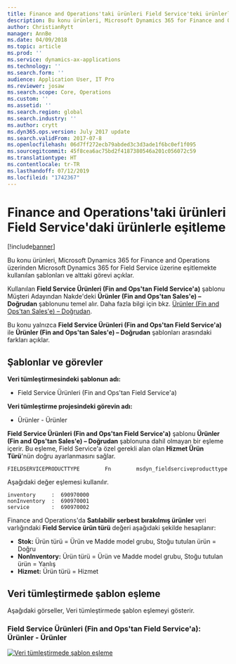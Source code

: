 ```yaml
---
title: Finance and Operations'taki ürünleri Field Service'teki ürünlerle eşitleme
description: Bu konu ürünleri, Microsoft Dynamics 365 for Finance and Operations üzerinden Microsoft Dynamics 365 for Field Service üzerine eşitlemekte kullanılan şablonları ve alttaki görevi açıklar.
author: ChristianRytt
manager: AnnBe
ms.date: 04/09/2018
ms.topic: article
ms.prod: ''
ms.service: dynamics-ax-applications
ms.technology: ''
ms.search.form: ''
audience: Application User, IT Pro
ms.reviewer: josaw
ms.search.scope: Core, Operations
ms.custom: ''
ms.assetid: ''
ms.search.region: global
ms.search.industry: ''
ms.author: crytt
ms.dyn365.ops.version: July 2017 update
ms.search.validFrom: 2017-07-8
ms.openlocfilehash: 06d7ff272ecb79abded3c3d3ade1f6bc0ef1f095
ms.sourcegitcommit: 45f8cea6ac75bd2f4187380546a201c056072c59
ms.translationtype: HT
ms.contentlocale: tr-TR
ms.lasthandoff: 07/12/2019
ms.locfileid: "1742367"
---
```

# <a name="synchronize-products-in-finance-and-operations-to-products-in-field-service"></a>Finance and Operations'taki ürünleri Field Service'daki ürünlerle eşitleme

[!include[banner](../includes/banner.md)]

Bu konu ürünleri, Microsoft Dynamics 365 for Finance and Operations üzerinden Microsoft Dynamics 365 for Field Service üzerine eşitlemekte kullanılan şablonları ve alttaki görevi açıklar.

Kullanılan **Field Service Ürünleri (Fin and Ops'tan Field Service'a)** şablonu Müşteri Adayından Nakde'deki **Ürünler (Fin and Ops'tan Sales'e) – Doğrudan** şablonunu temel alır. Daha fazla bilgi için bkz. [Ürünler (Fin and Ops'tan Sales'e) – Doğrudan](https://docs.microsoft.com/dynamics365/unified-operations/supply-chain/sales-marketing/products-template-mapping-direct).

Bu konu yalnızca **Field Service Ürünleri (Fin and Ops'tan Field Service'a)** ile **Ürünler (Fin and Ops'tan Sales'e) – Doğrudan** şablonları arasındaki farkları açıklar.

## <a name="templates-and-tasks"></a>Şablonlar ve görevler

**Veri tümleştirmesindeki şablonun adı:**

- Field Service Ürünleri (Fin and Ops'tan Field Service'a)

**Veri tümleştirme projesindeki görevin adı:**

- Ürünler - Ürünler

**Field Service Ürünleri (Fin and Ops'tan Field Service'a)** şablonu **Ürünler (Fin and Ops'tan Sales'e) – Doğrudan** şablonuna dahil olmayan bir eşleme içerir. Bu eşleme, Field Service'a özel gerekli alan olan **Hizmet Ürün Türü**'nün doğru ayarlanmasını sağlar.

```
FIELDSERVICEPRODUCTTYPE        Fn        msdyn_fieldserciveproducttype
```

Aşağıdaki değer eşlemesi kullanılır.

```
inventory     :  690970000
nonInventory  :  690970001 
service       :  690970002 
```

Finance and Operations'da **Satılabilir serbest bırakılmış ürünler** veri varlığındaki **Field Service ürün türü** değeri aşağıdaki şekilde hesaplanır:

- **Stok:** Ürün türü = Ürün ve Madde model grubu, Stoğu tutulan ürün = Doğru
- **NonInventory:** Ürün türü = Ürün ve Madde model grubu, Stoğu tutulan ürün = Yanlış
- **Hizmet:** Ürün türü = Hizmet

## <a name="template-mapping-in-data-integration"></a>Veri tümleştirmede şablon eşleme

Aşağıdaki görseller, Veri tümleştirmede şablon eşlemeyi gösterir.

### <a name="field-service-products-fin-and-ops-to-field-service-products---products"></a>Field Service Ürünleri (Fin and Ops'tan Field Service'a): Ürünler - Ürünler

[![Veri tümleştirmede şablon eşleme](./media/FSProduct.png)](./media/FSProduct.png)

